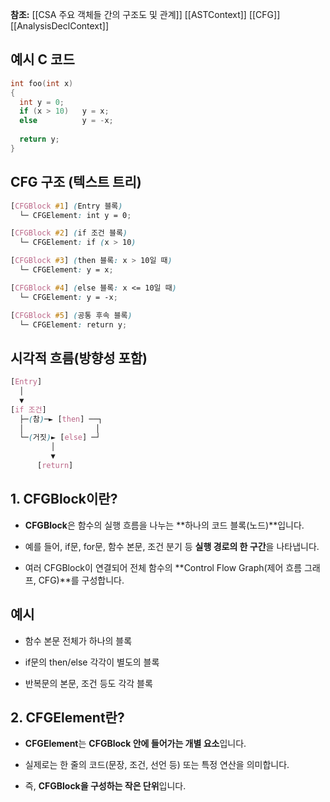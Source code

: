
**참조:**
[[CSA 주요 객체들 간의 구조도 및 관계]]
[[ASTContext]]
[[CFG]]
[[AnalysisDeclContext]]

## 예시 C 코드
```c
int foo(int x) 
{
  int y = 0;
  if (x > 10)   y = x;
  else          y = -x;
  
  return y;
}
```

## CFG 구조 (텍스트 트리)
```scss
[CFGBlock #1] (Entry 블록)
  └─ CFGElement: int y = 0;

[CFGBlock #2] (if 조건 블록)
  └─ CFGElement: if (x > 10)

[CFGBlock #3] (then 블록: x > 10일 때)
  └─ CFGElement: y = x;

[CFGBlock #4] (else 블록: x <= 10일 때)
  └─ CFGElement: y = -x;

[CFGBlock #5] (공통 후속 블록)
  └─ CFGElement: return y;

```

## 시각적 흐름(방향성 포함)
```scss
[Entry]
  │
  ▼
[if 조건]
  ├─(참)─► [then] ──┐
  │                │
  └─(거짓)► [else] ─┘
         │
         ▼
      [return]
```
## 1. CFGBlock이란?

- **CFGBlock**은 함수의 실행 흐름을 나누는 **하나의 코드 블록(노드)**입니다.
    
- 예를 들어, if문, for문, 함수 본문, 조건 분기 등 **실행 경로의 한 구간**을 나타냅니다.
    
- 여러 CFGBlock이 연결되어 전체 함수의 **Control Flow Graph(제어 흐름 그래프, CFG)**를 구성합니다.
    

## 예시

- 함수 본문 전체가 하나의 블록
    
- if문의 then/else 각각이 별도의 블록
    
- 반복문의 본문, 조건 등도 각각 블록
    

## 2. CFGElement란?

- **CFGElement**는 **CFGBlock 안에 들어가는 개별 요소**입니다.
    
- 실제로는 한 줄의 코드(문장, 조건, 선언 등) 또는 특정 연산을 의미합니다.
    
- 즉, **CFGBlock을 구성하는 작은 단위**입니다.